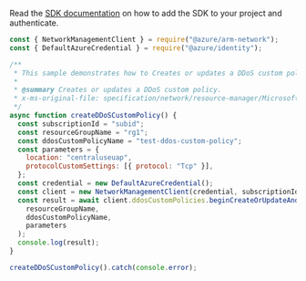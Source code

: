 Read the [SDK documentation](https://github.com/Azure/azure-sdk-for-js/blob/%40azure%2Farm-network_27.0.0/sdk/network/arm-network/README.md) on how to add the SDK to your project and authenticate.

```javascript
const { NetworkManagementClient } = require("@azure/arm-network");
const { DefaultAzureCredential } = require("@azure/identity");

/**
 * This sample demonstrates how to Creates or updates a DDoS custom policy.
 *
 * @summary Creates or updates a DDoS custom policy.
 * x-ms-original-file: specification/network/resource-manager/Microsoft.Network/stable/2021-05-01/examples/DdosCustomPolicyCreate.json
 */
async function createDDoSCustomPolicy() {
  const subscriptionId = "subid";
  const resourceGroupName = "rg1";
  const ddosCustomPolicyName = "test-ddos-custom-policy";
  const parameters = {
    location: "centraluseuap",
    protocolCustomSettings: [{ protocol: "Tcp" }],
  };
  const credential = new DefaultAzureCredential();
  const client = new NetworkManagementClient(credential, subscriptionId);
  const result = await client.ddosCustomPolicies.beginCreateOrUpdateAndWait(
    resourceGroupName,
    ddosCustomPolicyName,
    parameters
  );
  console.log(result);
}

createDDoSCustomPolicy().catch(console.error);
```
